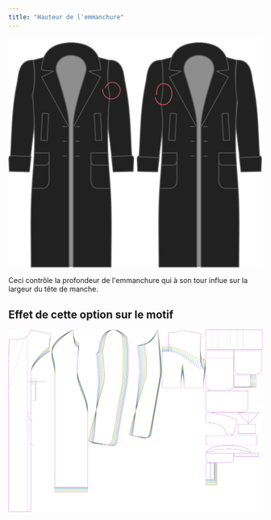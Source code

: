```yaml
---
title: "Hauteur de l'emmanchure"
---
```


![Hauteur de l'emmanchure](./armholedepthfactor.svg)

Ceci contrôle la profondeur de l'emmanchure qui à son tour influe sur la largeur du tête de manche.

## Effet de cette option sur le motif

![Cette image montre l'effet de cette option en superposant plusieurs variantes qui ont une valeur différente pour cette option](carlita_armholedepthfactor_sample.svg "Effet de cette option sur le motif")
